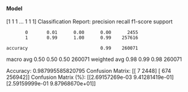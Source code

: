#### Model
[1 1 1 ... 1 1 1]
Classification Report:
              precision    recall  f1-score   support

           0       0.01      0.00      0.00      2455
           1       0.99      1.00      0.99    257616

    accuracy                           0.99    260071
   macro avg       0.50      0.50      0.50    260071
weighted avg       0.98      0.99      0.98    260071

Accuracy: 0.987995585820795
Confusion Matrix:
[[     7   2448]
 [   674 256942]]
Confusion Matrix (%):
[[2.69157269e-03 9.41281419e-01]
 [2.59159999e-01 9.87968670e+01]]
